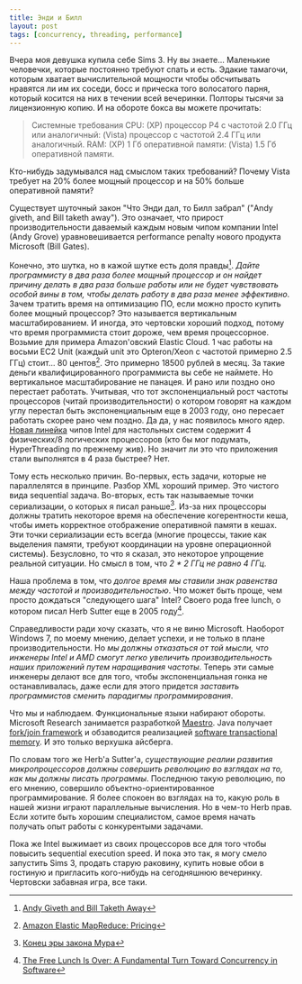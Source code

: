 ```yaml
---
title: Энди и Билл
layout: post
tags: [concurrency, threading, performance]
---
```

Вчера моя девушка купила себе Sims 3. Ну вы знаете... Маленькие человечки, которые постоянно требуют спать и есть. Эдакие тамагочи, которым хватает вычислительной мощности чтобы обсчитывать нравятся ли им их соседи, босс и прическа того волосатого парня, который косится на них в течении всей вечеринки. Полторы тысячи за лицензионную копию. И на обороте бокса вы можете прочитать:

> Системные требования CPU: (XP) процессор P4 с частотой 2.0 ГГц или аналогичный: (Vista) процессор с частотой 2.4 ГГц или аналогичный. RAM: (XP) 1 Гб оперативной памяти: (Vista) 1.5 Гб оперативной памяти.

Кто-нибудь задумывался над смыслом таких требований? Почему Vista требует на 20% более мощный процессор и на 50% больше оперативной памяти?

Существует шуточный закон "Что Энди дал, то Билл забрал" ("Andy giveth, and Bill taketh away"). Это означает, что прирост производительности даваемый каждым новым чипом компании Intel (Andy Grove) уравновешивается performance penalty нового продукта Microsoft (Bill Gates).

Конечно, это шутка, но в кажой шутке есть доля правды[^quote]. *Дайте программисту в два раза более мощный процессор и он найдет причину делать в два раза больше работы или не будет чувствовать особой вины в том, чтобы делать работу в два раза менее эффективно*. Зачем тратить время на оптимизацию ПО, если можно просто купить более мощный процессор? Это называется вертикальным масштабированием. И иногда, это чертовски хороший подход, потому что время программиста стоит дороже, чем время процессорное. Возьмие для примера Amazon'овский Elastic Cloud. 1 час работы на восьми EC2 Unit (каждый unit это Opteron/Xeon c частотой примерно 2.5 ГГц) стоит... 80 центов[^pricing]. Это примерно 18500 рублей в месяц. За такие деньги квалифицированного программиста вы себе не наймете. Но вертикальное масштабирование не панацея. И рано или поздно оно перестает работать. Учитывая, что тот экспоненциальный рост частоты процессоров (читай производительности) о котором говорят на каждом углу перестал быть экспоненциальным еще в 2003 году, оно пересает работать скорее рано чем поздно. Да да, у нас появилось много ядер. [Новая линейка][ref-core-i7] чипов Intel для настольных систем содержит 4 физических/8 логических процессоров (кто бы мог подумать, HyperThreading по прежнему жив). Но значит ли это что приложения стали выполнятся в 4 раза быстрее? Нет.

Тому есть несколько причин. Во-первых, есть задачи, которые не параллелятся в принципе. Разбор XML хороший пример. Это чистого вида sequential задача. Во-вторых, есть так называемые точки сериализации, о которых я писал раньше[^amdahls-law]. Из-за них процессоры должны тратить некоторое время на обеспечение когерентности кеша, чтобы иметь корректное отображение оперативной памяти в кешах. Эти точки сериализации есть всегда (многие процессы, такие как выделения памяти, требуют координации на уровне операционной системы). Безусловно, то что я сказал, это некоторое упрощение реальной ситуации. Но смысл в том, что *2 * 2 ГГц не равно 4 ГГц*.

Наша проблема в том, что *долгое время мы ставили знак равенства между частотой и производительностью*. Что может быть проще, чем просто дождаться "следующего шага" Intel? Своего рода free lunch, о котором писал Herb Sutter еще в 2005 году[^free-lunch].

Справедливости ради хочу сказать, что я не виню Microsoft. Наоборот Windows 7, по моему мнению, делает успехи, и не только в плане производительности. Но *мы должны отказаться от той мысли, что инженеры Intel и AMD смогут легко увеличить производительность наших приложений путем наращивания частоты*. Теперь эти самые инженеры делают все для того, чтобы экспоненциальная гонка не останавливалась, даже если для этого придется *заставить программистов сменить парадигмы программирования*.

Что мы и наблюдаем. Функциональные языки набирают обороты. Microsoft Research занимается разработкой [Maestro][ref-maestro]. Java получает [fork/join framework][ref-fork-join] и обзаводится реализацией [software transactional memory][ref-stm]. И это только верхушка айсберга.

По словам того же Herb'а Sutter'а, *существующие реалии развития микропроцессоров должны совершить революцию во взглядах на то, как мы должны писать программы*. Последнюю такую революцию, по его мнению, совершило объектно-ориентированное программирование. Я более спокоен во взглядах на то, какую роль в нашей жизни играют параллельные вычисления. Но в чем-то Herb прав. Если хотите быть хорошим специалистом, самое время начать получать опыт работы с конкурентыми задачами.

Пока же Intel выжимает из своих процессоров все для того чтобы повысить sequential execution speed. И пока это так, я могу смело запустить Sims 3, продать старую раковину, купить новые обои в гостиную и пригласить кого-нибудь на сегодняшнюю вечеринку. Чертовски забавная игра, все таки.

[^quote]: [Andy Giveth and Bill Taketh Away](http://geeklikemetoo.blogspot.com/2007/11/andy-giveth-and-bill-taketh-away.html)
[^pricing]: [Amazon Elastic MapReduce: Pricing](http://aws.amazon.com/elasticmapreduce/#pricing)
[^amdahls-law]: [Конец эры закона Мура](/2009/01/13/moore's-law-a-la-finita/)
[^free-lunch]: [The Free Lunch Is Over: A Fundamental Turn Toward Concurrency in Software](http://www.gotw.ca/publications/concurrency-ddj.htm)

[ref-core-i7]: http://en.wikipedia.org/wiki/Intel_Core_i7
[ref-maestro]: http://blog.functionalfun.net/2009/02/maestro-new-net-language-for-parallel.html
[ref-fork-join]: http://www.infoq.com/news/2008/03/fork_join
[ref-stm]: http://www.deucestm.org/